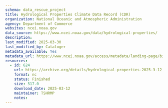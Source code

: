 ```yaml
---
schema: data_rescue_project 
title: Hydrological Properties Climate Data Record (CDR)
organization: National Oceanic and Atmospheric Administration
agency: Department of Commerce
websites: ncei.noaa.gov
data_source: https://www.ncei.noaa.gov/data/hydrological-properties/
description: 
last_modified: 2025-03-30
last_modified_by: Cataloger
metadata_available: Yes
metadata_url: https://www.ncei.noaa.gov/access/metadata/landing-page/bin/iso?id=gov.noaa.ncdc:C00982
resources:
  - id: 624
    url: https://archive.org/details/hydrological-properties-2025-3-12
    format: nc
    status: Finished
    size: 517.0
    download_date: 2025-03-12
    maintainer: TSHRMP
    notes: 
---
```

